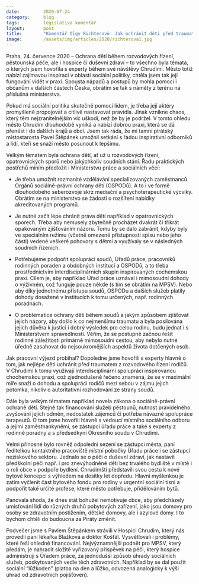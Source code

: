 ```yaml
---
date:         2020-07-24
category:     blog
tags:         legislativa komentář 
layout:       post
title:        "Komentář Olgy Richterové: Jak ochránit děti před traumaty ze soudních tahanic? Inspirací může být město Chrudim, zlepšováky z praxe předložím ministerstvům"
image:        /assets/img/articles/2020/richterova1.jpg
---  
```



Praha, 24. července 2020 – Ochrana dětí během rozvodových řízení, pěstounská péče, ale i hospice či duševní zdraví – to všechno byla témata, o kterých jsem hovořila s experty během své návštěvy Chrudimi. Město totiž nabízí zajímavou inspiraci v oblasti sociální politiky, chtěla jsem tak její fungování vidět v praxi. Spousta nápadů a postupů by mohla pomoci i občanům v dalších částech Česka, obrátím se tak s náměty z terénu na příslušná ministerstva. 

Pokud má sociální politika skutečně pomoci lidem, je třeba její aktéry promyšleně propojovat a citlivě nastavovat pravidla. Jinak vznikne chaos, který těm nejzranitelnějším víc uškodí, než že by je podržel. V tomto ohledu město Chrudim dlouhodobě vyniká a nabízí dobrou praxi, která se dá přenést i do dalších krajů a obcí. Jsem tak ráda, že mi tamní pirátský místostarosta Pavel Štěpánek umožnil setkání s řadou inspirativní odborníků a lidí, kteří se snaží město posunout k lepšímu. 
 
Velkým tématem byla ochrana dětí, ať už u rozvodových řízení, opatrovnických sporů nebo jakýchkoliv soudních stání. Řadu praktických postřehů míním předložit i Ministerstvu práce a sociálních věcí:
 
* Je třeba umožnit rozmanité vzdělávání specializovaných zaměstnanců Orgánů sociálně-právní ochrany dětí (OSPODů). A to i ve formě dlouhodobého seberozvoje skrz mediační a psychoterapeutické výcviky. Obrátím se na ministerstvo se žádostí o rozšíření nabídky akreditovaných programů. 

* Je nutné začít lépe chránit práva dětí například v opatrovnických sporech. Třeba aby nemusely zbytečně procházet dvakrát či třikrát opakovaným zjišťováním názoru. Tomu by se dalo zabránit, kdyby byly ve speciálním režimu (včetně omezené přístupnosti spisu nebo jeho části) vedené veškeré pohovory s dětmi a využívaly se v následných soudních řízeních.

* Potřebujeme podpořit spolupráci soudů, Úřadů práce, pracovníků rodinných poraden a obdobných institucí a OSPODů, a to třeba prostřednictvím interdisciplinárních skupin inspirovaných cochemskou praxí. Cílem je, aby například Úřad práce uznával i mimosoudní dohody o výživném, což funguje pouze někde (s tím se obrátím na MPSV). Nebo aby díky jednotnému přístupu soudů, OSPODu a dalších služeb platily dohody dosažené v institucích k tomu určených, např. rodinných poradnách.

* O problematice ochrany dětí během soudů a jakým způsobem zjišťovat jejich názory, aby došlo k co nejmenšímu traumatu a byla posilována jejich důvěra k justici i dobrý výsledek pro celou rodinu, budu jednat i s Ministerstvem spravedlnosti. Věřím, že se postupně začnou řešit rodinné záležitosti primárně mimosoudní cestou, aby nebylo nutné úředně zasahovat do nejsoukromějších aspektů života dotčených osob.

Jak pracovní výjezd probíhal? Dopoledne jsme hovořili s experty hlavně o tom, jak nejlépe děti uchránit před traumatem z rozvodového řízení rodičů. V Chrudimi k tomu využívají interdisciplinární spolupráci inspirovanou chochemskou praxi, což zjednodušeně řečeno znamená, že se v maximální míře snaží o dohodu a spolupráci rodičů mezi sebou v zájmu jejich potomka, nikoliv o autoritativní rozhodování ze strany soudů. 

Dále byla velkým tématem například novela zákona o sociálně-právní ochraně dětí. Stejně tak financování služeb pěstounů, nutnost pravidelného zvyšování jejich odměn, nedostatek zájemců či potřeba návazné spolupráce terapeutů. O tom jsme hovořili hlavně s vedoucí místního sociálního odboru a jejími zaměstnankyněmi, se zástupci úřadu práce a také s experty z rodinné poradny a s předsedkyní Okresního soudu v Chrudimi. 

Velmi přínosné bylo rovněž odpolední sezení se zástupci města, paní ředitelkou kontaktního pracoviště místní pobočky Úřadu práce i se zástupci neziskového sektoru. Jednalo se o péči o duševní zdraví, jak nastavit předškolní péči např. i pro znevýhodněné děti bez trvalého bydliště v místě i o roli obce v podpoře bydlení. Chrudimští představili svou cestu k nové bytové koncepci s výhledem na desítky let dopředu. Hlavní myšlenkou je zatím vyčlenit část bytového fondu pro rodiny v urgentní sociální tísni a podpořit také určité profese, které město potřebuje, přidělováním bytů.

Panovala shoda, že dnes stát bohužel nemotivuje obce, aby předcházely umisťování lidí do různých druhů pobytových zařízení, jako jsou domovy pro osoby se zdravotním postižením, dětské domovy, ale i azylové domy. I to bychom chtěli do budoucna za Piráty změnit. 

Podvečer jsme s Pavlem Štěpánkem strávili v Hospici Chrudim, který nás provedli paní lékařka Blažková a doktor Košťál. Vysvětlovali i problémy, které řeší ohledně financování. Nejvýznamnější podnět pro MPSV, který předám, je nahradit složitě vyřizovaný příspěvek na péči, který hospice administrují s Úřadem práce, za jednodušší způsob úhrady sociálních služeb, poskytovaných vedle těch zdravotních. Například by se dal použít sociální “lůžkoden” (platba na den a lůžko, odvozená analogicky k výši úhrad od zdravotních pojišťoven).
